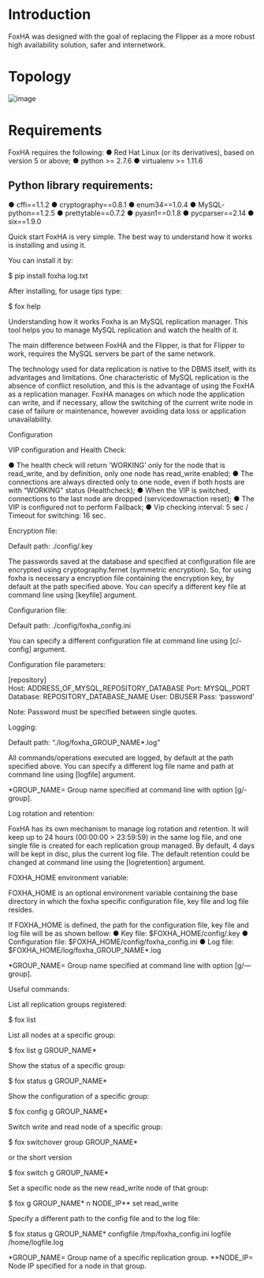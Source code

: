 # Introduction 
 
FoxHA was designed with the goal of replacing the Flipper as a more robust high availability 
solution, safer and inter­network. 
 
# Topology 
![image](https://user-images.githubusercontent.com/6109737/135170743-6e3e75da-c2fd-4990-b7c3-863b41f3063a.png)

 
# Requirements 
 FoxHA requires the following: 
● Red Hat Linux (or its derivatives), based on version 5 or above; 
● python >= 2.7.6 
● virtualenv >= 1.11.6 
 
## Python library requirements: 
● cffi==1.1.2 
● cryptography==0.8.1 
● enum34==1.0.4 
● MySQL­python==1.2.5 
● prettytable==0.7.2 
● pyasn1==0.1.8 
● pycparser==2.14 
● six==1.9.0 
 
Quick start 
 FoxHA is very simple. The best way to understand how it works is installing and using it. 
 
You can install it by: 
 
$ pip install foxha
log.txt 
 
After installing, for usage tips type: 
 
$ fox ­­help 
 
Understanding how it works 
 Foxha is an MySQL replication manager. This tool helps you to manage MySQL replication 
and watch the health of it. 
 
The main difference between FoxHA and the Flipper, is that for Flipper to work, requires the 
MySQL servers be part of the same network. 
 
The technology used for data replication is native to the DBMS itself, with its advantages and 
limitations. One characteristic of MySQL replication is the absence of conflict resolution, and 
this is the advantage of using the FoxHA as a replication manager. FoxHA manages on 
which node the application can write, and if necessary, allow the switching of the current 
write node in case of failure or maintenance, however avoiding data loss or application 
unavailability. 
 
Configuration 
 
VIP configuration and Health Check:  
 
● The health check will return 'WORKING’ only for the node that is read_write, and by 
definition, only one node has read_write enabled; 
● The connections are always directed only to one node, even if both hosts are with 
“WORKING" status (Health­check); 
● When the VIP is switched, connections to the last node are dropped 
(service­down­action reset); 
● The VIP is configured not to perform Failback; 
● Vip checking interval: 5 sec / Timeout for switching: 16 sec. 
 
Encryption file: 
 
Default path: ./config/.key 
 
The passwords saved at the database and specified at configuration file are encrypted using 
cryptography.fernet (symmetric encryption). So, for using foxha is necessary a encryption file 
containing the encryption key, by default at the path specified above. You can specify a 
different key file at command line using [­­keyfile] argument. 
 
Configurarion file: 
 
Default path: ./config/foxha_config.ini 
 
You can specify a different configuration file at command line using [­c/­­config] argument. 
 
Configuration file parameters: 
 
[repository]   
Host: ADDRESS_OF_MYSQL_REPOSITORY_DATABASE 
Port: MYSQL_PORT 
Database: REPOSITORY_DATABASE_NAME 
User: DBUSER 
Pass: ‘password’ 
 
Note: Password must be specified between single quotes. 
 
 
Logging: 
 
Default path: “./log/foxha_GROUP_NAME*.log” 
 
All commands/operations executed are logged, by default at the path specified above. You 
can specify a different log file name and path at command line using [­­logfile] argument. 
 
*GROUP_NAME= Group name specified at command line with option [­g/­­group]. 
 
Log rotation and retention: 
 
FoxHA has its own mechanism to manage log rotation and retention. It will keep up to 24 
hours (00:00:00 ­> 23:59:59) in the same log file, and one single file is created for each 
replication group managed. By default, 4 days will be kept in disc, plus the current log file. 
The default retention could be changed at command line using the [­­logretention] argument. 
 
FOXHA_HOME environment variable: 
 
FOXHA_HOME is an optional environment variable containing the base directory in which 
the foxha specific configuration file, key file and log file resides.  
 
If FOXHA_HOME is defined, the path for the configuration file, key file and log file will be as 
shown bellow: 
● Key file: $FOXHA_HOME/config/.key 
● Configuration file: $FOXHA_HOME/config/foxha_config.ini 
● Log file: $FOXHA_HOME/log/foxha_GROUP_NAME*.log 
 
*GROUP_NAME= Group name specified at command line with option [­g/—group]. 
 
Useful commands: 
 
List all replication groups registered: 
 
$ fox ­­list 
 
List all nodes at a specific group: 
 
$ fox ­­list ­g GROUP_NAME* 
 
Show the status of a specific group: 
 
$ fox ­­status ­g GROUP_NAME* 
 
Show the configuration of a specific group: 
 
$ fox ­­config ­g GROUP_NAME* 
 
Switch write and read node of a specific group: 
 
$ fox ­­switchover ­­group GROUP_NAME* 
 
or the short version 
 
$ fox ­­switch ­g GROUP_NAME* 
 
Set a specific node as the new read_write node of that group: 
 
$ fox ­g GROUP_NAME* ­n NODE_IP** ­­set read_write 
 
Specify a different path to the config file and to the log file: 
 
$ fox ­­status ­g GROUP_NAME* ­­configfile /tmp/foxha_config.ini ­­logfile /home/logfile.log 
 
*GROUP_NAME= Group name of a specific replication group. 
**NODE_IP= Node IP specified for a node in that group. 
